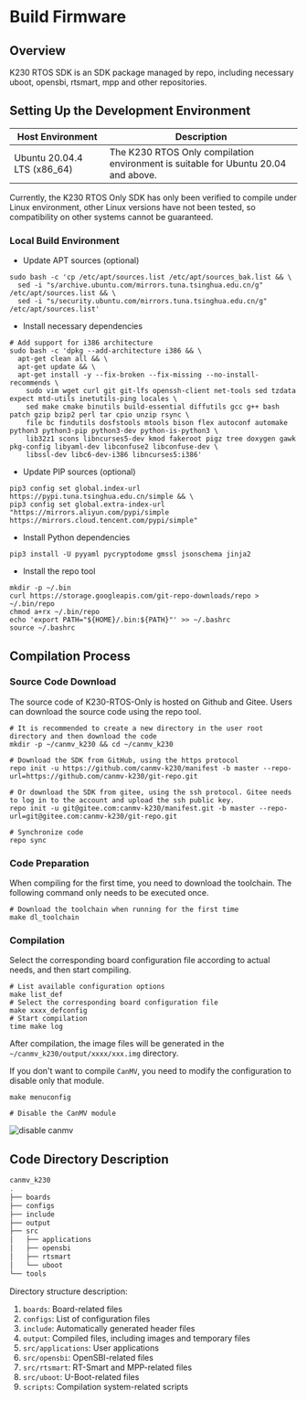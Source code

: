 # Build Firmware

## Overview

K230 RTOS SDK is an SDK package managed by repo, including necessary uboot, opensbi, rtsmart, mpp and other repositories.

## Setting Up the Development Environment

| Host Environment           | Description                                |
| -------------------------- | ------------------------------------------ |
| Ubuntu 20.04.4 LTS (x86_64) | The K230 RTOS Only compilation environment is suitable for Ubuntu 20.04 and above. |

Currently, the K230 RTOS Only SDK has only been verified to compile under Linux environment, other Linux versions have not been tested, so compatibility on other systems cannot be guaranteed.

### Local Build Environment

- Update APT sources (optional)

```shell
sudo bash -c 'cp /etc/apt/sources.list /etc/apt/sources_bak.list && \
  sed -i "s/archive.ubuntu.com/mirrors.tuna.tsinghua.edu.cn/g" /etc/apt/sources.list && \
  sed -i "s/security.ubuntu.com/mirrors.tuna.tsinghua.edu.cn/g" /etc/apt/sources.list'
```

- Install necessary dependencies

```shell
# Add support for i386 architecture
sudo bash -c 'dpkg --add-architecture i386 && \
  apt-get clean all && \
  apt-get update && \
  apt-get install -y --fix-broken --fix-missing --no-install-recommends \
    sudo vim wget curl git git-lfs openssh-client net-tools sed tzdata expect mtd-utils inetutils-ping locales \
    sed make cmake binutils build-essential diffutils gcc g++ bash patch gzip bzip2 perl tar cpio unzip rsync \
    file bc findutils dosfstools mtools bison flex autoconf automake python3 python3-pip python3-dev python-is-python3 \
    lib32z1 scons libncurses5-dev kmod fakeroot pigz tree doxygen gawk pkg-config libyaml-dev libconfuse2 libconfuse-dev \
    libssl-dev libc6-dev-i386 libncurses5:i386'
```

- Update PIP sources (optional)

```shell
pip3 config set global.index-url https://pypi.tuna.tsinghua.edu.cn/simple && \
pip3 config set global.extra-index-url "https://mirrors.aliyun.com/pypi/simple https://mirrors.cloud.tencent.com/pypi/simple"
```

- Install Python dependencies

```shell
pip3 install -U pyyaml pycryptodome gmssl jsonschema jinja2
```

- Install the repo tool

```shell
mkdir -p ~/.bin
curl https://storage.googleapis.com/git-repo-downloads/repo > ~/.bin/repo
chmod a+rx ~/.bin/repo
echo 'export PATH="${HOME}/.bin:${PATH}"' >> ~/.bashrc
source ~/.bashrc
```

## Compilation Process

### Source Code Download

The source code of K230-RTOS-Only is hosted on Github and Gitee. Users can download the source code using the repo tool.

```shell
# It is recommended to create a new directory in the user root directory and then download the code
mkdir -p ~/canmv_k230 && cd ~/canmv_k230

# Download the SDK from GitHub, using the https protocol
repo init -u https://github.com/canmv-k230/manifest -b master --repo-url=https://github.com/canmv-k230/git-repo.git

# Or download the SDK from gitee, using the ssh protocol. Gitee needs to log in to the account and upload the ssh public key.
repo init -u git@gitee.com:canmv-k230/manifest.git -b master --repo-url=git@gitee.com:canmv-k230/git-repo.git

# Synchronize code
repo sync
```

### Code Preparation

When compiling for the first time, you need to download the toolchain. The following command only needs to be executed once.

```shell
# Download the toolchain when running for the first time
make dl_toolchain
```

### Compilation

Select the corresponding board configuration file according to actual needs, and then start compiling.

```shell
# List available configuration options
make list_def 
# Select the corresponding board configuration file
make xxxx_defconfig 
# Start compilation
time make log
```

After compilation, the image files will be generated in the `~/canmv_k230/output/xxxx/xxx.img` directory.

If you don't want to compile `CanMV`, you need to modify the configuration to disable only that module.

```shell
make menuconfig

# Disable the CanMV module
```

![disable canmv](https://www.kendryte.com/api/post/attachment?id=440)

## Code Directory Description

```sh
canmv_k230
.
├── boards
├── configs
├── include
├── output
├── src
│   ├── applications
│   ├── opensbi
│   ├── rtsmart
│   └── uboot
└── tools
```

Directory structure description:

1. `boards`: Board-related files
1. `configs`: List of configuration files
1. `include`: Automatically generated header files
1. `output`: Compiled files, including images and temporary files
1. `src/applications`: User applications
1. `src/opensbi`: OpenSBI-related files
1. `src/rtsmart`: RT-Smart and MPP-related files
1. `src/uboot`: U-Boot-related files
1. `scripts`: Compilation system-related scripts
